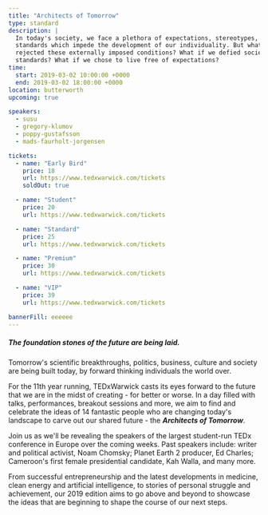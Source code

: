```yaml
---
title: "Architects of Tomorrow"
type: standard
description: |
  In today's society, we face a plethora of expectations, stereotypes, and
  standards which impede the development of our individuality. But what if we
  rejected these externally imposed conditions? What if we defied societal
  standards? What if we chose to live free of expectations?
time:
  start: 2019-03-02 10:00:00 +0000
  end: 2019-03-02 18:00:00 +0000
location: butterworth
upcoming: true

speakers:
  - susu
  - gregory-klumov
  - poppy-gustafsson
  - mads-faurholt-jorgensen

tickets:
  - name: "Early Bird"
    price: 18
    url: https://www.tedxwarwick.com/tickets
    soldOut: true

  - name: "Student"
    price: 20
    url: https://www.tedxwarwick.com/tickets

  - name: "Standard"
    price: 25
    url: https://www.tedxwarwick.com/tickets

  - name: "Premium"
    price: 30
    url: https://www.tedxwarwick.com/tickets

  - name: "VIP"
    price: 39
    url: https://www.tedxwarwick.com/tickets

bannerFill: eeeeee
---
```


##### The foundation stones of the future are being laid.

Tomorrow's scientific breakthroughs, politics, business, culture and society
are being built today, by forward thinking individuals the world over.

For the 11th year running, TEDxWarwick casts its eyes forward to the future
that we are in the midst of creating - for better or worse. In a day filled
with talks, performances, breakout sessions and more, we aim to find and
celebrate the ideas of 14 fantastic people who are changing today's landscape
to carve out our shared future - the <span class="red">***Architects of
Tomorrow***</span>.

Join us as we'll be revealing the speakers of the largest student-run TEDx
conference in Europe over the coming weeks. Past speakers include: writer and
political activist, Noam Chomsky; Planet Earth 2 producer, Ed Charles;
Cameroon's first female presidential candidate, Kah Walla, and many more.

From successful entrepreneurship and the latest developments in medicine, clean
energy and artificial intelligence, to stories of personal struggle and
achievement, our 2019 edition aims to go above and beyond to showcase the ideas
that are beginning to shape the course of our next steps.
